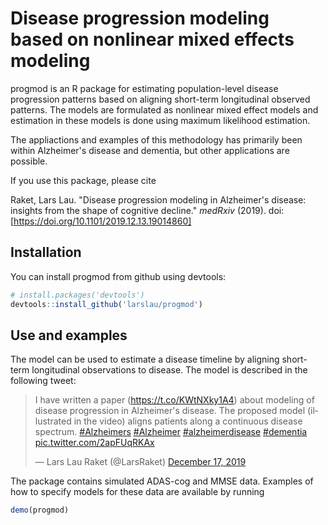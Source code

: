# Disease progression modeling based on nonlinear mixed effects modeling
progmod is an R package for estimating population-level disease progression patterns based on aligning short-term longitudinal observed patterns. The models are formulated as nonlinear mixed effect models and estimation in these models is done using maximum likelihood estimation.

The appliactions and examples of this methodology has primarily been within Alzheimer's disease and dementia, but other applications are possible.

If you use this package, please cite

Raket, Lars Lau. "Disease progression modeling in Alzheimer's disease: insights from the shape of cognitive decline." *medRxiv* (2019). doi: [https://doi.org/10.1101/2019.12.13.19014860]

## Installation

You can install progmod from github using devtools:

``` r
# install.packages('devtools')
devtools::install_github('larslau/progmod')
```

## Use and examples
The model can be used to estimate a disease timeline by aligning short-term longitudinal observations to disease. The model is described in the following tweet: 

<blockquote class="twitter-tweet"><p lang="en" dir="ltr">I have written a paper (<a href="https://t.co/KWtNXky1A4">https://t.co/KWtNXky1A4</a>) about modeling of disease progression in Alzheimer&#39;s disease. The proposed model (illustrated in the video) aligns patients along a continuous disease spectrum. <a href="https://twitter.com/hashtag/Alzheimers?src=hash&amp;ref_src=twsrc%5Etfw">#Alzheimers</a> <a href="https://twitter.com/hashtag/Alzheimer?src=hash&amp;ref_src=twsrc%5Etfw">#Alzheimer</a> <a href="https://twitter.com/hashtag/alzheimerdisease?src=hash&amp;ref_src=twsrc%5Etfw">#alzheimerdisease</a> <a href="https://twitter.com/hashtag/dementia?src=hash&amp;ref_src=twsrc%5Etfw">#dementia</a> <a href="https://t.co/2apFUqRKAx">pic.twitter.com/2apFUqRKAx</a></p>&mdash; Lars Lau Raket (@LarsRaket) <a href="https://twitter.com/LarsRaket/status/1206864427368226817?ref_src=twsrc%5Etfw">December 17, 2019</a></blockquote> <script async src="https://platform.twitter.com/widgets.js" charset="utf-8"></script>

The package contains simulated ADAS-cog and MMSE data. Examples of how to specify models for these data are available by running
``` r
demo(progmod)
```
